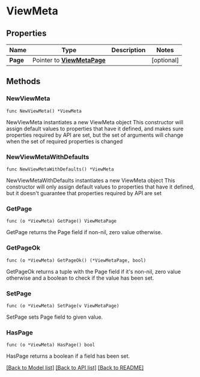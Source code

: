 # ViewMeta

## Properties

Name | Type | Description | Notes
------------ | ------------- | ------------- | -------------
**Page** | Pointer to [**ViewMetaPage**](view.MetaPage.md) |  | [optional] 

## Methods

### NewViewMeta

`func NewViewMeta() *ViewMeta`

NewViewMeta instantiates a new ViewMeta object
This constructor will assign default values to properties that have it defined,
and makes sure properties required by API are set, but the set of arguments
will change when the set of required properties is changed

### NewViewMetaWithDefaults

`func NewViewMetaWithDefaults() *ViewMeta`

NewViewMetaWithDefaults instantiates a new ViewMeta object
This constructor will only assign default values to properties that have it defined,
but it doesn't guarantee that properties required by API are set

### GetPage

`func (o *ViewMeta) GetPage() ViewMetaPage`

GetPage returns the Page field if non-nil, zero value otherwise.

### GetPageOk

`func (o *ViewMeta) GetPageOk() (*ViewMetaPage, bool)`

GetPageOk returns a tuple with the Page field if it's non-nil, zero value otherwise
and a boolean to check if the value has been set.

### SetPage

`func (o *ViewMeta) SetPage(v ViewMetaPage)`

SetPage sets Page field to given value.

### HasPage

`func (o *ViewMeta) HasPage() bool`

HasPage returns a boolean if a field has been set.


[[Back to Model list]](../README.md#documentation-for-models) [[Back to API list]](../README.md#documentation-for-api-endpoints) [[Back to README]](../README.md)


